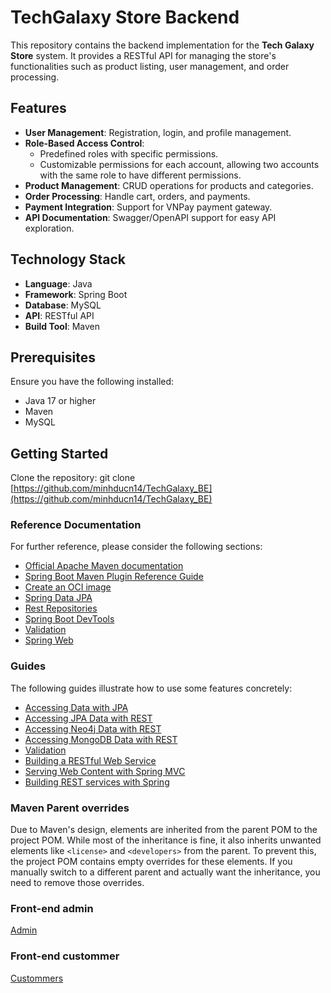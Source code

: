 # TechGalaxy Store Backend

This repository contains the backend implementation for the **Tech Galaxy Store** system. It provides a RESTful API for managing the store's functionalities such as product listing, user management, and order processing.

## Features

- **User Management**: Registration, login, and profile management.
- **Role-Based Access Control**: 
  - Predefined roles with specific permissions.
  - Customizable permissions for each account, allowing two accounts with the same role to have different permissions.
- **Product Management**: CRUD operations for products and categories.
- **Order Processing**: Handle cart, orders, and payments.
- **Payment Integration**: Support for VNPay payment gateway.
- **API Documentation**: Swagger/OpenAPI support for easy API exploration.

## Technology Stack

- **Language**: Java
- **Framework**: Spring Boot
- **Database**: MySQL
- **API**: RESTful API
- **Build Tool**: Maven

## Prerequisites

Ensure you have the following installed:

- Java 17 or higher
- Maven 
- MySQL

## Getting Started

Clone the repository:
   git clone [https://github.com/minhducn14/TechGalaxy_BE](https://github.com/minhducn14/TechGalaxy_BE)


### Reference Documentation

For further reference, please consider the following sections:

* [Official Apache Maven documentation](https://maven.apache.org/guides/index.html)
* [Spring Boot Maven Plugin Reference Guide](https://docs.spring.io/spring-boot/3.3.5/maven-plugin)
* [Create an OCI image](https://docs.spring.io/spring-boot/3.3.5/maven-plugin/build-image.html)
* [Spring Data JPA](https://docs.spring.io/spring-boot/3.3.5/reference/data/sql.html#data.sql.jpa-and-spring-data)
* [Rest Repositories](https://docs.spring.io/spring-boot/3.3.5/how-to/data-access.html#howto.data-access.exposing-spring-data-repositories-as-rest)
* [Spring Boot DevTools](https://docs.spring.io/spring-boot/3.3.5/reference/using/devtools.html)
* [Validation](https://docs.spring.io/spring-boot/3.3.5/reference/io/validation.html)
* [Spring Web](https://docs.spring.io/spring-boot/3.3.5/reference/web/servlet.html)

### Guides

The following guides illustrate how to use some features concretely:

* [Accessing Data with JPA](https://spring.io/guides/gs/accessing-data-jpa/)
* [Accessing JPA Data with REST](https://spring.io/guides/gs/accessing-data-rest/)
* [Accessing Neo4j Data with REST](https://spring.io/guides/gs/accessing-neo4j-data-rest/)
* [Accessing MongoDB Data with REST](https://spring.io/guides/gs/accessing-mongodb-data-rest/)
* [Validation](https://spring.io/guides/gs/validating-form-input/)
* [Building a RESTful Web Service](https://spring.io/guides/gs/rest-service/)
* [Serving Web Content with Spring MVC](https://spring.io/guides/gs/serving-web-content/)
* [Building REST services with Spring](https://spring.io/guides/tutorials/rest/)

### Maven Parent overrides

Due to Maven's design, elements are inherited from the parent POM to the project POM.
While most of the inheritance is fine, it also inherits unwanted elements like `<license>` and `<developers>` from the
parent.
To prevent this, the project POM contains empty overrides for these elements.
If you manually switch to a different parent and actually want the inheritance, you need to remove those overrides.

### Front-end admin
<a href="[https://www.w3schools.com](https://github.com/PhamVanThanh2111/TechGalaxyFEAdmin
)">Admin</a>

### Front-end custommer
<a href="[https://www.w3schools.com](https://github.com/Kha03/PhoneStore_GUI
)">Custommers</a>

